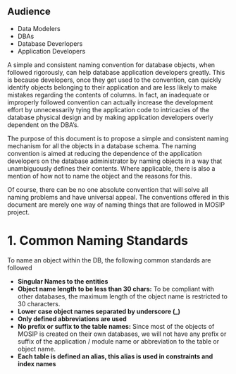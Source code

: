 ## Audience
* Data Modelers
* DBAs
* Database Deverlopers
* Application Developers

A simple and consistent naming convention for database objects, when followed rigorously, can help database application developers greatly.  This is because developers, once they get used to the convention, can quickly identify objects belonging to their application and are less likely to make mistakes regarding the contents of columns.  In fact, an inadequate or improperly followed convention can actually increase the development effort by unnecessarily tying the application code to intricacies of the database physical design and by making application developers overly dependent on the DBA’s.

The purpose of this document is to propose a simple and consistent naming mechanism for all the objects in a database schema.  The naming convention is aimed at reducing the dependence of the application developers on the database administrator by naming objects in a way that unambiguously defines their contents.  Where applicable, there is also a mention of how not to name the object and the reasons for this.

Of course, there can be no one absolute convention that will solve all naming problems and have universal appeal.  The conventions offered in this document are merely one way of naming things that are followed in MOSIP project.



# 1. Common Naming Standards

To name an object within the DB, the following common standards are followed

* **Singular Names to the entities**
* **Object name length to be less than 30 chars:** To be compliant with other databases, the maximum length of the object name is restricted to 30 characters.
* **Lower case object names separated by underscore (_)**
* **Only defined abbreviations are used**
* **No prefix or suffix to the table names:** Since most of the objects of MOSIP is created on their own databases, we will not have any prefix or suffix of the application / module name or abbreviation to the table or object name.
* **Each table is defined an alias, this alias is used in constraints and index names**
